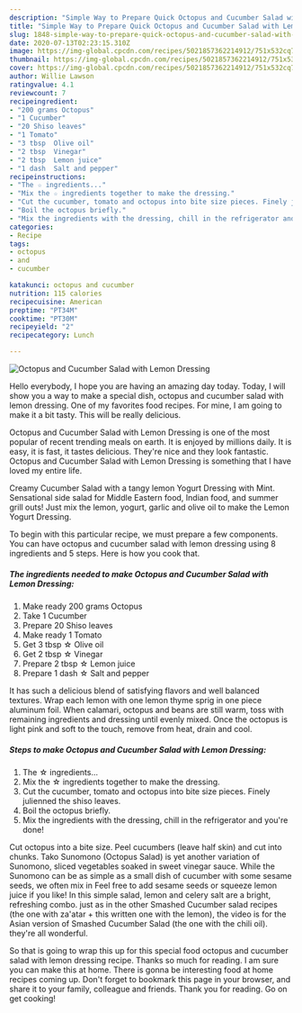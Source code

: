 ```yaml
---
description: "Simple Way to Prepare Quick Octopus and Cucumber Salad with Lemon Dressing"
title: "Simple Way to Prepare Quick Octopus and Cucumber Salad with Lemon Dressing"
slug: 1848-simple-way-to-prepare-quick-octopus-and-cucumber-salad-with-lemon-dressing
date: 2020-07-13T02:23:15.310Z
image: https://img-global.cpcdn.com/recipes/5021857362214912/751x532cq70/octopus-and-cucumber-salad-with-lemon-dressing-recipe-main-photo.jpg
thumbnail: https://img-global.cpcdn.com/recipes/5021857362214912/751x532cq70/octopus-and-cucumber-salad-with-lemon-dressing-recipe-main-photo.jpg
cover: https://img-global.cpcdn.com/recipes/5021857362214912/751x532cq70/octopus-and-cucumber-salad-with-lemon-dressing-recipe-main-photo.jpg
author: Willie Lawson
ratingvalue: 4.1
reviewcount: 7
recipeingredient:
- "200 grams Octopus"
- "1 Cucumber"
- "20 Shiso leaves"
- "1 Tomato"
- "3 tbsp  Olive oil"
- "2 tbsp  Vinegar"
- "2 tbsp  Lemon juice"
- "1 dash  Salt and pepper"
recipeinstructions:
- "The ☆ ingredients..."
- "Mix the ☆ ingredients together to make the dressing."
- "Cut the cucumber, tomato and octopus into bite size pieces. Finely julienned the shiso leaves."
- "Boil the octopus briefly."
- "Mix the ingredients with the dressing, chill in the refrigerator and you&#39;re done!"
categories:
- Recipe
tags:
- octopus
- and
- cucumber

katakunci: octopus and cucumber 
nutrition: 115 calories
recipecuisine: American
preptime: "PT34M"
cooktime: "PT30M"
recipeyield: "2"
recipecategory: Lunch

---
```



![Octopus and Cucumber Salad with Lemon Dressing](https://img-global.cpcdn.com/recipes/5021857362214912/751x532cq70/octopus-and-cucumber-salad-with-lemon-dressing-recipe-main-photo.jpg)

Hello everybody, I hope you are having an amazing day today. Today, I will show you a way to make a special dish, octopus and cucumber salad with lemon dressing. One of my favorites food recipes. For mine, I am going to make it a bit tasty. This will be really delicious.

Octopus and Cucumber Salad with Lemon Dressing is one of the most popular of recent trending meals on earth. It is enjoyed by millions daily. It is easy, it is fast, it tastes delicious. They're nice and they look fantastic. Octopus and Cucumber Salad with Lemon Dressing is something that I have loved my entire life.

Creamy Cucumber Salad with a tangy lemon Yogurt Dressing with Mint. Sensational side salad for Middle Eastern food, Indian food, and summer grill outs! Just mix the lemon, yogurt, garlic and olive oil to make the Lemon Yogurt Dressing.


To begin with this particular recipe, we must prepare a few components. You can have octopus and cucumber salad with lemon dressing using 8 ingredients and 5 steps. Here is how you cook that.

<!--inarticleads1-->

##### The ingredients needed to make Octopus and Cucumber Salad with Lemon Dressing:

1. Make ready 200 grams Octopus
1. Take 1 Cucumber
1. Prepare 20 Shiso leaves
1. Make ready 1 Tomato
1. Get 3 tbsp ☆ Olive oil
1. Get 2 tbsp ☆ Vinegar
1. Prepare 2 tbsp ☆ Lemon juice
1. Prepare 1 dash ☆ Salt and pepper


It has such a delicious blend of satisfying flavors and well balanced textures. Wrap each lemon with one lemon thyme sprig in one piece aluminum foil. When calamari, octopus and beans are still warm, toss with remaining ingredients and dressing until evenly mixed. Once the octopus is light pink and soft to the touch, remove from heat, drain and cool. 

<!--inarticleads2-->

##### Steps to make Octopus and Cucumber Salad with Lemon Dressing:

1. The ☆ ingredients...
1. Mix the ☆ ingredients together to make the dressing.
1. Cut the cucumber, tomato and octopus into bite size pieces. Finely julienned the shiso leaves.
1. Boil the octopus briefly.
1. Mix the ingredients with the dressing, chill in the refrigerator and you&#39;re done!


Cut octopus into a bite size. Peel cucumbers (leave half skin) and cut into chunks. Tako Sunomono (Octopus Salad) is yet another variation of Sunomono, sliced vegetables soaked in sweet vinegar sauce. While the Sunomono can be as simple as a small dish of cucumber with some sesame seeds, we often mix in Feel free to add sesame seeds or squeeze lemon juice if you like! In this simple salad, lemon and celery salt are a bright, refreshing combo. just as in the other Smashed Cucumber salad recipes (the one with za&#39;atar + this written one with the lemon), the video is for the Asian version of Smashed Cucumber Salad (the one with the chili oil). they&#39;re all wonderful. 

So that is going to wrap this up for this special food octopus and cucumber salad with lemon dressing recipe. Thanks so much for reading. I am sure you can make this at home. There is gonna be interesting food at home recipes coming up. Don't forget to bookmark this page in your browser, and share it to your family, colleague and friends. Thank you for reading. Go on get cooking!
